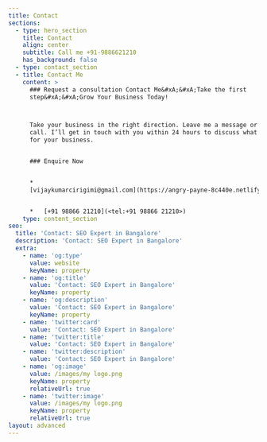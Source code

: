 ```yaml
---
title: Contact
sections:
  - type: hero_section
    title: Contact
    align: center
    subtitle: Call me +91-9886621210
    has_background: false
  - type: contact_section
  - title: Contact Me
    content: >
      ### Request a consultation Contact Me&#xA;&#xA;Take the first
      step&#xA;&#xA;Grow Your Business Today!



      Take your business in the right direction. Leave me a message or give me a
      call. I’ll get in touch with you within 24 hours to discuss what’s best
      for your business.


      ### Enquire Now


      *  
      [vijaykumarcirigimi@gmail.com](https://angry-payne-8c440e.netlify.app/vijaykumarcirigimi@gmail.com)


      *   [+91 98866 21210](<tel:+91 98866 21210>)
    type: content_section
seo:
  title: 'Contact: SEO Expert in Bangalore'
  description: 'Contact: SEO Expert in Bangalore'
  extra:
    - name: 'og:type'
      value: website
      keyName: property
    - name: 'og:title'
      value: 'Contact: SEO Expert in Bangalore'
      keyName: property
    - name: 'og:description'
      value: 'Contact: SEO Expert in Bangalore'
      keyName: property
    - name: 'twitter:card'
      value: 'Contact: SEO Expert in Bangalore'
    - name: 'twitter:title'
      value: 'Contact: SEO Expert in Bangalore'
    - name: 'twitter:description'
      value: 'Contact: SEO Expert in Bangalore'
    - name: 'og:image'
      value: /images/my logo.png
      keyName: property
      relativeUrl: true
    - name: 'twitter:image'
      value: /images/my logo.png
      keyName: property
      relativeUrl: true
layout: advanced
---
```

